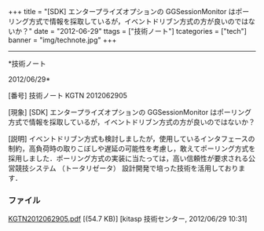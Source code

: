 ﻿+++
title = "[SDK] エンタープライズオプションの GGSessionMonitor はポーリング方式で情報を採取しているが，イベントドリブン方式の方が良いのではないか？"
date = "2012-06-29"
ttags = ["技術ノート"]
tcategories = ["tech"]
banner = "img/technote.jpg"
+++

-----------------------------------------------------------------------------------------------------------------------------

*技術ノート

2012/06/29*


[番号]
技術ノート KGTN 2012062905

[現象]
[SDK] エンタープライズオプションの GGSessionMonitor
はポーリング方式で情報を採取しているが，イベントドリブン方式の方が良いのではないか？

[説明]
イベントドリブン方式も検討しましたが，使用しているインタフェースの制約，高負荷時の取りこぼしや遅延の可能性を考慮し，敢えてポーリング方式を採用しました．ポーリング方式の実装に当たっては，高い信頼性が要求される公営競技システム
（トータリゼータ） 設計開発で培った技術を活用しております．


### ファイル

 
 


[KGTN2012062905.pdf](http://techreport.kitasp.net/attachments/download/934/KGTN2012062905.pdf)
 [(54.7 KB)] [kitasp 技術センター, 2012/06/29
10:31]


 


 

